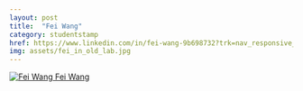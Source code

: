 ```yaml
---
layout: post
title:  "Fei Wang"
category: studentstamp
href: https://www.linkedin.com/in/fei-wang-9b698732?trk=nav_responsive_tab_profile_pic
img: assets/fei_in_old_lab.jpg
---
```

<a href="https://www.linkedin.com/in/fei-wang-9b698732?trk=nav_responsive_tab_profile_pic">
<img src="assets/fei_in_old_lab.jpg" alt="Fei Wang">
  <span class="student-name">Fei Wang</span>
</a>
